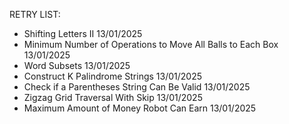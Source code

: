 RETRY LIST:

- Shifting Letters II 13/01/2025
- Minimum Number of Operations to Move All Balls to Each Box 13/01/2025
- Word Subsets 13/01/2025
- Construct K Palindrome Strings 13/01/2025
- Check if a Parentheses String Can Be Valid 13/01/2025
- Zigzag Grid Traversal With Skip 13/01/2025
- Maximum Amount of Money Robot Can Earn 13/01/2025




 

    